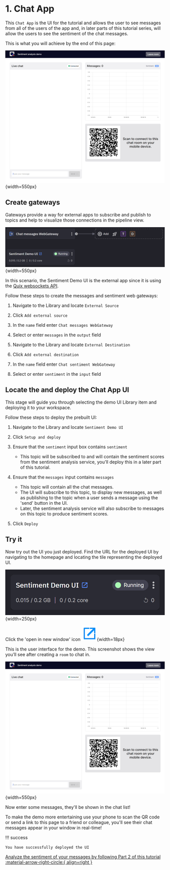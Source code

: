# 1. Chat App

This `Chat App` is the UI for the tutorial and allows the user to see messages from all of the users of the app and, in later parts of this tutorial series, will allow the users to see the sentiment of the chat messages.

This is what you will achieve by the end of this page:

![The sentiment analysis demo page](../../images/tutorials/sentiment-analysis-media/image3.png){width=550px}

## Create gateways

Gateways provide a way for external apps to subscribe and publish to topics and help to visualize those connections in the pipeline view.

![Chat messages webgateway](../../images/tutorials/sentiment-analysis-media/web-gateway.png){width=550px}

In this scenario, the Sentiment Demo UI is the external app since it is using the [Quix websockets API](../../how-to/webapps/read.md).

Follow these steps to create the messages and sentiment web gateways:

1. Navigate to the Library and locate `External Source`

2. Click `Add external source`

3. In the `name` field enter `Chat messages WebGateway` 

4. Select or enter `messages` in the `output` field

1. Navigate to the Library and locate `External Destination`

2. Click `Add external destination`

3. In the `name` field enter `Chat sentiment WebGateway` 

4. Select or enter `sentiment` in the `input` field


## Locate the and deploy the Chat App UI

This stage will guide you through selecting the demo UI Library item and deploying it to your workspace. 

Follow these steps to deploy the prebuilt UI:

1. Navigate to the Library and locate `Sentiment Demo UI`

2. Click `Setup and deploy`

3. Ensure that the `sentiment` input box contains `sentiment`

	- This topic will be subscribed to and will contain the sentiment scores from the sentiment analysis service, you'll deploy this in a later part of this tutorial.

3. Ensure that the `messages` input contains `messages`

	- This topic will contain all the chat messages.
	- The UI will subscribe to this topic, to display new messages, as well as publishing to the topic when a user sends a message using the 'send' button in the UI.
	- Later, the sentiment analysis service will also subscribe to messages on this topic to produce sentiment scores.

3. Click `Deploy` 

## Try it

Now try out the UI you just deployed. Find the URL for the deployed UI by navigating to the homepage and locating the tile representing the deployed UI.

![Deployed UI tile](../../images/tutorials/sentiment-analysis-media/ui-tile.png){width=250px}

Click the 'open in new window' icon ![Open in new window icon](../../images/general/open_in_new_window.png){width=18px}

This is the user interface for the demo. This screenshot shows the view you’ll see after creating a `room` to chat in.

![The sentiment analysis demo page](../../images/tutorials/sentiment-analysis-media/image3.png){width=550px}

Now enter some messages, they'll be shown in the chat list!

To make the demo more entertaining use your phone to scan the QR code or send a link to this page to a friend or colleague, you'll see their chat messages appear in your window in real-time!

!!! success

	You have successfully deployed the UI

[Analyze the sentiment of your messages by following Part 2 of this tutorial :material-arrow-right-circle:{ align=right }](analyze.md)
